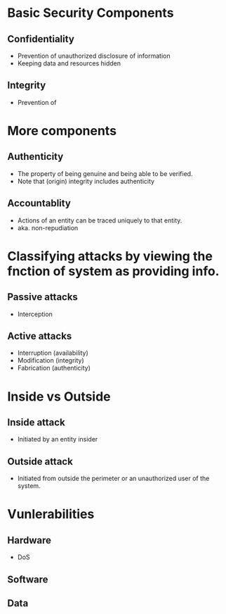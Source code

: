 # Basic Security Components
## Confidentiality
* Prevention of unauthorized disclosure of information
* Keeping data and resources hidden
## Integrity
* Prevention of

# More components
## Authenticity
* The property of being genuine and being able to be verified.
* Note that (origin) integrity includes authenticity
## Accountablity
* Actions of an entity can be traced uniquely to that entity.
* aka. non-repudiation

# Classifying attacks by viewing the fnction of system as providing info.
## Passive attacks
* Interception
## Active attacks
* Interruption (availability)
* Modification (integrity)
* Fabrication (authenticity)

# Inside vs Outside
## Inside attack
* Initiated by an entity insider 
## Outside attack
* Initiated from outside the perimeter or an unauthorized user of the system.

# Vunlerabilities
## Hardware
* DoS
## Software
## Data
